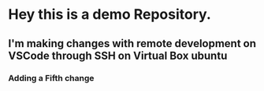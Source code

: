 # Hey this is a demo Repository.

## I'm making changes with remote development on VSCode through SSH on Virtual Box ubuntu
### Adding a Fifth change